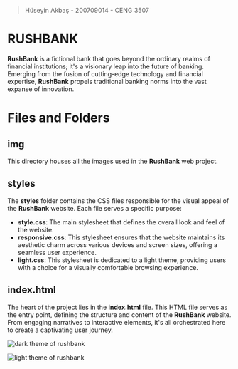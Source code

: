 > Hüseyin Akbaş - 200709014 - CENG 3507

# RUSHBANK

**RushBank** is a fictional bank that goes beyond the ordinary realms of financial institutions; it's a visionary leap into the future of banking. Emerging from the fusion of cutting-edge technology and financial expertise, **RushBank** propels traditional banking norms into the vast expanse of innovation.

# Files and Folders

## **img**

This directory houses all the images used in the **RushBank** web project.

## **styles**

The **styles** folder contains the CSS files responsible for the visual appeal of the **RushBank** website. Each file serves a specific purpose:

- **style.css**: The main stylesheet that defines the overall look and feel of the website.
- **responsive.css**: This stylesheet ensures that the website maintains its aesthetic charm across various devices and screen sizes, offering a seamless user experience.
- **light.css**: This stylesheet is dedicated to a light theme, providing users with a choice for a visually comfortable browsing experience.

## **index.html**

The heart of the project lies in the **index.html** file. This HTML file serves as the entry point, defining the structure and content of the **RushBank** website. From engaging narratives to interactive elements, it's all orchestrated here to create a captivating user journey.

![dark theme of rushbank](https://i.hizliresim.com/3n429as.png)

![light theme of rushbank](https://i.hizliresim.com/2rkwbir.png)
